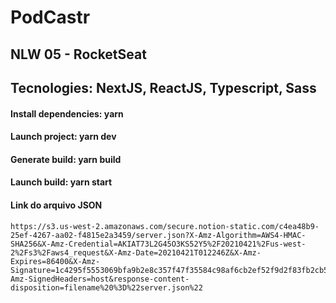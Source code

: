# PodCastr

## NLW 05 - RocketSeat

## Tecnologies: NextJS, ReactJS, Typescript, Sass

#### Install dependencies: yarn

#### Launch project: yarn dev

#### Generate build: yarn build

#### Launch build: yarn start


#### Link do arquivo JSON
```
https://s3.us-west-2.amazonaws.com/secure.notion-static.com/c4ea48b9-25ef-4267-aa02-f4815e2a3459/server.json?X-Amz-Algorithm=AWS4-HMAC-SHA256&X-Amz-Credential=AKIAT73L2G45O3KS52Y5%2F20210421%2Fus-west-2%2Fs3%2Faws4_request&X-Amz-Date=20210421T012246Z&X-Amz-Expires=86400&X-Amz-Signature=1c4295f5553069bfa9b2e8c357f47f35584c98af6cb2ef52f9d2f83fb2cb5c83&X-Amz-SignedHeaders=host&response-content-disposition=filename%20%3D%22server.json%22
```
